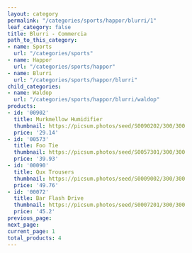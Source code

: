 ```yaml
---
layout: category
permalink: "/categories/sports/happor/blurri/1"
leaf_category: false
title: Blurri - Commercia
path_to_this_category:
- name: Sports
  url: "/categories/sports"
- name: Happor
  url: "/categories/sports/happor"
- name: Blurri
  url: "/categories/sports/happor/blurri"
child_categories:
- name: Waldop
  url: "/categories/sports/happor/blurri/waldop"
products:
- id: '00902'
  title: Murkmellow Humidifier
  thumbnail: https://picsum.photos/seed/S0090202/300/300
  price: '29.14'
- id: '00573'
  title: Foo Tie
  thumbnail: https://picsum.photos/seed/S0057301/300/300
  price: '39.93'
- id: '00090'
  title: Qux Trousers
  thumbnail: https://picsum.photos/seed/S0009002/300/300
  price: '49.76'
- id: '00072'
  title: Bar Flash Drive
  thumbnail: https://picsum.photos/seed/S0007201/300/300
  price: '45.2'
previous_page: 
next_page: 
current_page: 1
total_products: 4
---
```

